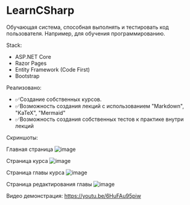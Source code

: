 # LearnCSharp

Обучающая система, способная выполнять и тестировать код пользователя. Например, для обучения программированию.

Stack:
- ASP.NET Core
- Razor Pages
- Entity Framework (Code First)
- Bootstrap


Реализовано:
- ✅Создание собственных курсов.
- ✅Возможность создания лекций с использованием "Markdown", "KaTeX", "Mermaid"
- ✅Возможность создания собственных тестов к практике внутри лекций

Скриншоты:

Главная страница
![image](https://user-images.githubusercontent.com/87543713/125997149-28fced09-9971-463d-a8ec-09373d994f00.png)

Страница курса
![image](https://user-images.githubusercontent.com/87543713/125997251-dde953dd-2ab3-43c1-96f7-23d7ee797ee6.png)

Страница главы курса
![image](https://user-images.githubusercontent.com/87543713/125997382-1f9106a0-b34b-4097-b888-1f9566b852dc.png)

Страница редактирования главы
![image](https://user-images.githubusercontent.com/87543713/125997474-585c99a3-1c3a-478a-9d0d-b6c2b18b368c.png)


Видео демонстрация: https://youtu.be/6HuFAu95piw

